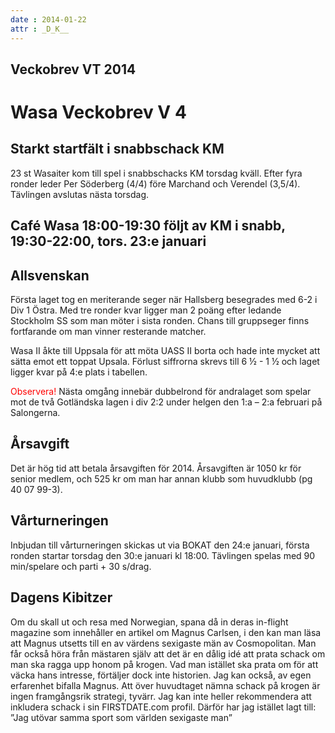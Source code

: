 ```yaml
---
date : 2014-01-22
attr : _D_K__ 
---
```

## Veckobrev VT 2014

# Wasa Veckobrev V 4

## Starkt startfält i snabbschack KM
 23 st Wasaiter kom till spel i snabbschacks KM torsdag kväll.
 Efter fyra ronder leder Per Söderberg (4/4) före Marchand och Verendel (3,5/4).
 Tävlingen avslutas nästa torsdag.

## Café Wasa 18:00-19:30 följt av KM i snabb, 19:30-22:00, tors. 23:e januari

## Allsvenskan
 Första laget tog en meriterande seger när Hallsberg besegrades med 6-2 i Div 1 Östra.
 Med tre ronder kvar ligger man 2 poäng efter ledande Stockholm SS som man möter i
 sista ronden. Chans till gruppseger finns fortfarande om man vinner resterande matcher.

 Wasa II åkte till Uppsala för att möta UASS II borta och hade inte mycket att sätta
 emot ett toppat Upsala. Förlust siffrorna skrevs till 6 ½ - 1 ½ och laget ligger
 kvar på 4:e plats i tabellen.

 <font color=red>Observera! </font>Nästa omgång innebär dubbelrond för andralaget som
 spelar mot de två Gotländska lagen i div 2:2 under helgen den 1:a – 2:a februari på Salongerna.

## Årsavgift

 Det är hög tid att betala årsavgiften för 2014. Årsavgiften är 1050 kr för senior medlem,
 och 525 kr om man har annan klubb som huvudklubb (pg 40 07 99-3).

## Vårturneringen
 Inbjudan till vårturneringen skickas ut via BOKAT den 24:e januari, första ronden startar
 torsdag den 30:e januari kl 18:00. Tävlingen spelas med 90 min/spelare och parti + 30 s/drag.

## Dagens Kibitzer
 Om du skall ut och resa med Norwegian, spana då in deras in-flight magazine som innehåller
 en artikel om Magnus Carlsen, i den kan man läsa att Magnus utsetts till en av värdens
 sexigaste män av Cosmopolitan. Man får också höra från mästaren själv att det är en dålig
 idé att prata schack om man ska ragga upp honom på krogen. Vad man istället ska prata om
 för att väcka hans intresse, förtäljer dock inte historien. Jag kan också, av egen erfarenhet
 bifalla Magnus. Att över huvudtaget nämna schack på krogen är ingen framgångsrik strategi,
 tyvärr. Jag kan inte heller rekommendera att inkludera schack i sin FIRSTDATE.com profil.
 Därför har jag istället lagt till: ”Jag utövar samma sport som världen sexigaste man”

